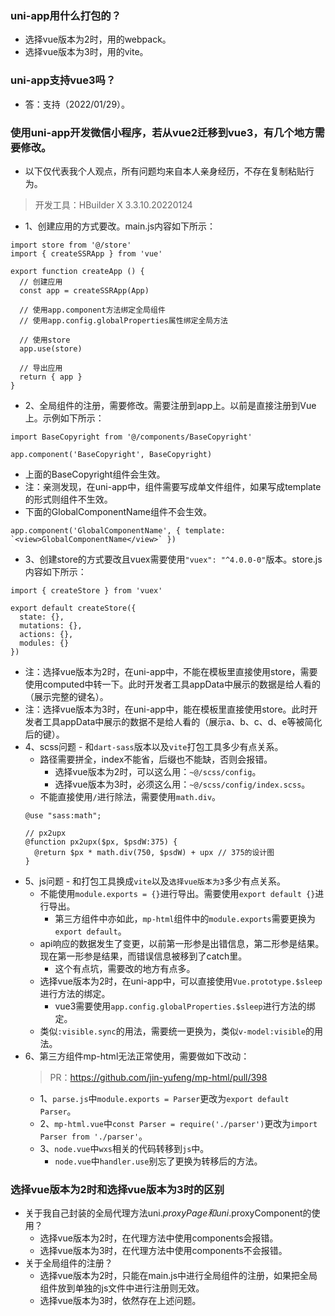 ### uni-app用什么打包的？
* 选择vue版本为2时，用的webpack。
* 选择vue版本为3时，用的vite。

### uni-app支持vue3吗？
* 答：支持（2022/01/29）。

### 使用uni-app开发微信小程序，若从vue2迁移到vue3，有几个地方需要修改。
* 以下仅代表我个人观点，所有问题均来自本人亲身经历，不存在复制粘贴行为。
> 开发工具：HBuilder X 3.3.10.20220124
* 1、创建应用的方式要改。main.js内容如下所示：
```
import store from '@/store'
import { createSSRApp } from 'vue'

export function createApp () {
  // 创建应用
  const app = createSSRApp(App)

  // 使用app.component方法绑定全局组件
  // 使用app.config.globalProperties属性绑定全局方法

  // 使用store
  app.use(store)

  // 导出应用
  return { app }
}
```
* 2、全局组件的注册，需要修改。需要注册到app上。以前是直接注册到Vue上。示例如下所示：
```
import BaseCopyright from '@/components/BaseCopyright'

app.component('BaseCopyright', BaseCopyright)
```
* 上面的BaseCopyright组件会生效。
* 注：亲测发现，在uni-app中，组件需要写成单文件组件，如果写成template的形式则组件不生效。
* 下面的GlobalComponentName组件不会生效。
```
app.component('GlobalComponentName', { template: `<view>GlobalComponentName</view>` })
```
* 3、创建store的方式要改且vuex需要使用`"vuex": "^4.0.0-0"`版本。store.js内容如下所示：
```
import { createStore } from 'vuex'

export default createStore({
  state: {},
  mutations: {},
  actions: {},
  modules: {}
})
```
* 注：选择vue版本为2时，在uni-app中，不能在模板里直接使用store，需要使用computed中转一下。此时开发者工具appData中展示的数据是给人看的（展示完整的键名）。
* 注：选择vue版本为3时，在uni-app中，能在模板里直接使用store。此时开发者工具appData中展示的数据不是给人看的（展示a、b、c、d、e等被简化后的键）。
* 4、scss问题 - 和`dart-sass`版本以及`vite`打包工具多少有点关系。
  - 路径需要拼全，index不能省，后缀也不能缺，否则会报错。
    - 选择vue版本为2时，可以这么用：`~@/scss/config`。
    - 选择vue版本为3时，必须这么用：`~@/scss/config/index.scss`。
  - 不能直接使用`/`进行除法，需要使用`math.div`。
  ```
  @use "sass:math";

  // px2upx
  @function px2upx($px, $psdW:375) {
    @return $px * math.div(750, $psdW) + upx // 375的设计图
  }
  ```
* 5、js问题 - 和打包工具换成`vite`以及`选择vue版本为3`多少有点关系。
  - 不能使用`module.exports = {}`进行导出。需要使用`export default {}`进行导出。
    - 第三方组件中亦如此，`mp-html`组件中的`module.exports`需要更换为`export default`。
  - api响应的数据发生了变更，以前第一形参是出错信息，第二形参是结果。现在第一形参是结果，而错误信息被移到了catch里。
    - 这个有点坑，需要改的地方有点多。
  - 选择vue版本为2时，在uni-app中，可以直接使用`Vue.prototype.$sleep`进行方法的绑定。
    - vue3需要使用`app.config.globalProperties.$sleep`进行方法的绑定。
  - 类似`:visible.sync`的用法，需要统一更换为，类似`v-model:visible`的用法。
* 6、第三方组件mp-html无法正常使用，需要做如下改动：
  > PR：https://github.com/jin-yufeng/mp-html/pull/398
  - 1、`parse.js`中`module.exports = Parser`更改为`export default Parser`。
  - 2、`mp-html.vue`中`const Parser = require('./parser')`更改为`import Parser from './parser'`。
  - 3、`node.vue`中`wxs`相关的代码转移到`js`中。
    - `node.vue`中`handler.use`别忘了更换为转移后的方法。

### 选择vue版本为2时和选择vue版本为3时的区别
* 关于我自己封装的全局代理方法uni.$proxyPage和uni.$proxyComponent的使用？
  - 选择vue版本为2时，在代理方法中使用components会报错。
  - 选择vue版本为3时，在代理方法中使用components不会报错。
* 关于全局组件的注册？
  - 选择vue版本为2时，只能在main.js中进行全局组件的注册，如果把全局组件放到单独的js文件中进行注册则无效。
  - 选择vue版本为3时，依然存在上述问题。
